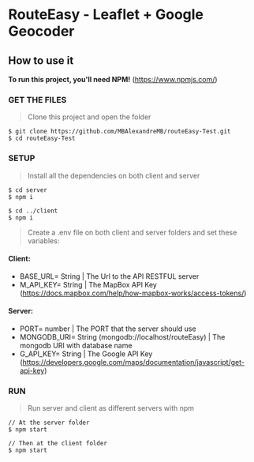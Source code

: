 # RouteEasy - Leaflet + Google Geocoder

## How to use it
**To run this project, you'll need NPM!**
(https://www.npmjs.com/)

### GET THE FILES
> Clone this project and open the folder
```shell
$ git clone https://github.com/MBAlexandreMB/routeEasy-Test.git
$ cd routeEasy-Test
```

### SETUP
> Install all the dependencies on both client and server
```shell
$ cd server
$ npm i

$ cd ../client
$ npm i
```
> Create a .env file on both client and server folders and set these variables:
#### Client:
  - BASE_URL= String | The Url to the API RESTFUL server
  - M_API_KEY= String | The MapBox API Key (https://docs.mapbox.com/help/how-mapbox-works/access-tokens/)
  
#### Server:
  - PORT= number | The PORT that the server should use
  - MONGODB_URI= String (mongodb://localhost/routeEasy) | The mongodb URI with database name
  - G_API_KEY= String | The Google API Key (https://developers.google.com/maps/documentation/javascript/get-api-key)


### RUN
> Run server and client as different servers with npm
```shell
// At the server folder
$ npm start

// Then at the client folder
$ npm start
```
